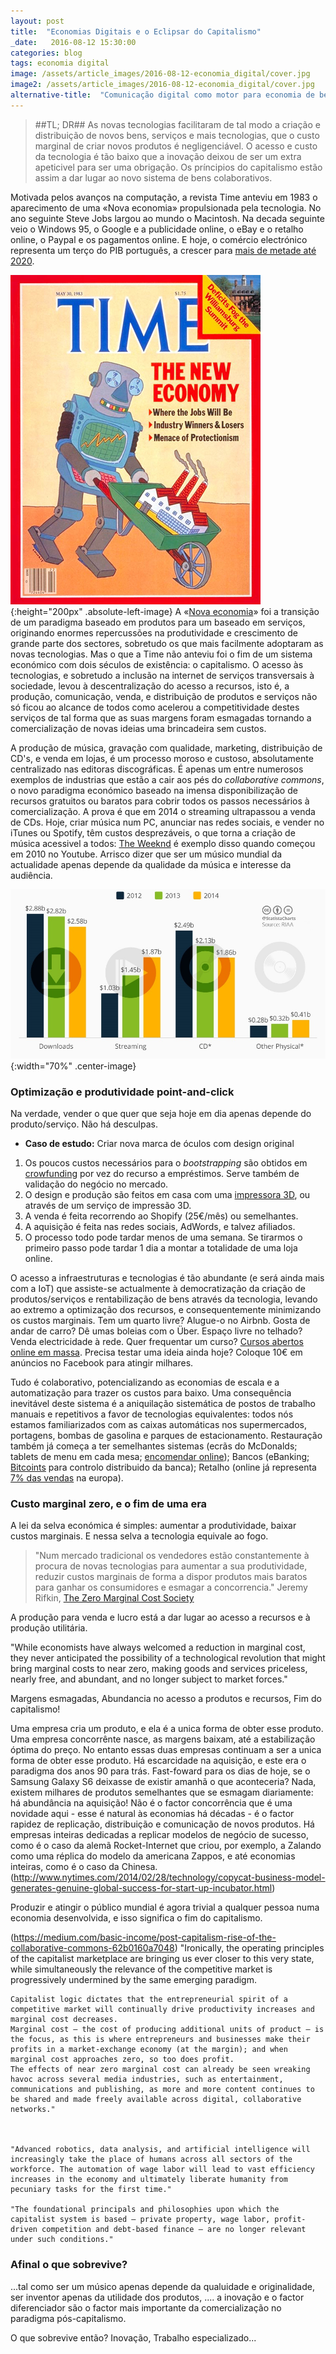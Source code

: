 ```yaml
---
layout: post
title:  "Economias Digitais e o Eclipsar do Capitalismo"
_date:   2016-08-12 15:30:00
categories: blog
tags: economia digital
image: /assets/article_images/2016-08-12-economia_digital/cover.jpg
image2: /assets/article_images/2016-08-12-economia_digital/cover.jpg
alternative-title:  "Comunicação digital como motor para economia de bens colaborativos"
---
```


> ##TL; DR##
  As novas tecnologias facilitaram de tal modo a criação e distribuição de novos bens, serviços e mais tecnologias, que o custo marginal de criar novos produtos é negligenciável. O acesso e custo da tecnologia é tão baixo que a inovação deixou de ser um extra apeticivel para ser uma obrigação. Os príncipios do capitalismo estão assim a dar lugar ao novo sistema de bens colaborativos.

Motivada pelos avanços na computação, a revista Time anteviu em 1983 o aparecimento de uma «Nova economia» propulsionada pela tecnologia. No ano seguinte Steve Jobs largou ao mundo o Macintosh. Na decada seguinte veio o Windows 95, o Google e a publicidade online, o eBay e o retalho online, o Paypal e os pagamentos online. E hoje, o comércio electrónico representa um terço do PIB português, a crescer para [mais de metade até 2020](http://www.acepi.pt/artigoDetalhe.php?idArtigo=91606&idComissao=7).


![](/assets/article_images/2016-08-12-economia_digital/time.jpg){:height="200px" .absolute-left-image}
A «[Nova economia](https://en.wikipedia.org/wiki/New_economy)» foi a transição de um paradigma baseado em produtos para um baseado em serviços, originando enormes repercussões na produtividade e crescimento de grande parte dos sectores, sobretudo os que mais facilmente adoptaram as novas tecnologias. Mas o que a Time não anteviu foi o fim de um sistema económico com dois séculos de existência: o capitalismo. O acesso às tecnologias, e sobretudo a inclusão na internet de serviços transversais à sociedade, levou à descentralização do acesso a recursos, isto é, a produção, comunicação, venda, e distribuição de produtos e serviços não só ficou ao alcance de todos como acelerou a competitividade destes serviços de tal forma que as suas margens foram esmagadas tornando a comercialização de novas ideias uma brincadeira sem custos.

A produção de música, gravação com qualidade, marketing, distribuição de CD's, e venda em lojas, é um processo moroso e custoso, absolutamente centralizado nas editoras discográficas. É apenas um entre numerosos exemplos de industrias que estão a cair aos pés do _collaborative commons_, o novo paradigma económico baseado na imensa disponibilização de recursos gratuitos ou baratos para cobrir todos os passos necessários à comercialização. A prova é que em 2014 o streaming ultrapassou a venda de CDs. Hoje, criar música num PC, anunciar nas redes sociais, e vender no iTunes ou Spotify, têm custos desprezáveis, o que torna a criação de música acessivel a todos: [The Weeknd](https://www.youtube.com/watch?v=KEI4qSrkPAs&list=PLVt9N9S0CzvgLOB74YgreOLMp3pG4dfzP&index=2) é exemplo disso quando começou em 2010 no Youtube. Arrisco dizer que ser um músico mundial da actualidade apenas depende da qualidade da música e interesse da audiência.

![Receitas do streaming nos EUA ultrapassaram vendas de CD's em 2014](/assets/article_images/2016-08-12-economia_digital/streaming.jpg){:width="70%" .center-image}

### Optimização e produtividade point-and-click ###

Na verdade, vender o que quer que seja hoje em dia apenas depende do produto/serviço. Não há desculpas.

- **Caso de estudo:** Criar nova marca de óculos com design original

1. Os poucos custos necessários para o _bootstrapping_ são obtidos em [crowfunding](https://www.kickstarter.com/) por vez do recurso a empréstimos. Serve também de validação do negócio no mercado.
2. O design e produção são feitos em casa com uma [impressora 3D](http://www.productchart.com/3d_printers/), ou através de um serviço de impressão 3D.
3. A venda é feita recorrendo ao Shopify (25€/mês) ou semelhantes.
4. A aquisição é feita nas redes sociais, AdWords, e talvez afiliados.
5. O processo todo pode tardar menos de uma semana. Se tirarmos o primeiro passo pode tardar 1 dia a montar a totalidade de uma loja online.

O acesso a infraestruturas e tecnologias é tão abundante (e será ainda mais com a IoT) que assiste-se actualmente à democratização da criação de produtos/serviços e rentabilização de bens através da tecnologia, levando ao extremo a optimização dos recursos, e consequentemente minimizando os custos marginais. Tem um quarto livre? Alugue-o no Airbnb. Gosta de andar de carro? Dê umas boleias com o Über. Espaço livre no telhado? Venda electricidade à rede. Quer frequentar um curso? [Cursos abertos online em massa](https://en.wikipedia.org/wiki/Massive_open_online_course). Precisa testar uma ideia ainda hoje? Coloque 10€ em anúncios no Facebook para atingir milhares.

Tudo é colaborativo, potencializando as economias de escala e a automatização para trazer os custos para baixo. Uma consequência inevitável deste sistema é a aniquilação sistemática de postos de trabalho manuais e repetitivos a favor de tecnologias equivalentes: todos nós estamos familiarizados com as caixas automáticas nos supermercados, portagens, bombas de gasolina e parques de estacionamento. Restauração também já começa a ter semelhantes sistemas (ecrãs do McDonalds; tablets de menu em cada mesa; [encomendar online](http://www.nomenu.pt/)); Bancos (eBanking; [Bitcoints](https://bitcoin.org/en/) para controlo distribuido da banca); Retalho (online já representa [7% das vendas](http://www.himediagroup.com/en/blog/tag/e-commerce-en/) na europa).


### Custo marginal zero, e o fim de uma era ###

A lei da selva económica é simples: aumentar a produtividade, baixar custos marginais. E nessa selva a tecnologia equivale ao fogo.

> "Num mercado tradicional os vendedores estão constantemente à procura de novas tecnologias para aumentar a sua produtividade, reduzir custos marginais de forma a dispor produtos mais baratos para ganhar os consumidores e esmagar a concorrencia." Jeremy Rifkin, [The Zero Marginal Cost Society](https://www.amazon.com/Zero-Marginal-Cost-Society-Collaborative/dp/1137280115)


A produção para venda e lucro está a dar lugar ao acesso a recursos e à produção utilitária.


"While economists have always welcomed a reduction in marginal cost, they never anticipated the possibility of a technological revolution that might bring marginal costs to near zero, making goods and services priceless, nearly free, and abundant, and no longer subject to market forces."


Margens esmagadas, Abundancia no acesso a produtos e recursos, Fim do capitalismo!

Uma empresa cria um produto, e ela é a unica forma de obter esse produto. Uma empresa concorrênte nasce, as margens baixam, até a estabilização óptima do preço. No entanto essas duas empresas continuam a ser a unica forma de obter esse produto. Há escarcidade na aquisição, e este era o paradigma dos anos 90 para trás.
Fast-foward para os dias de hoje, se o Samsung Galaxy S6 deixasse de existir amanhã o que aconteceria? Nada, existem milhares de produtos semelhantes que se esmagam diariamente: há abundância na aquisição! Não é o factor concorrência que é uma novidade aqui - esse é natural às economias há décadas - é o factor rapidez de replicação, distribuição e comunicação de novos produtos. Há empresas inteiras dedicadas a replicar modelos de negócio de sucesso, como é o caso da alemã Rocket-Internet que criou, por exemplo, a Zalando como uma réplica do modelo da americana Zappos, e até economias inteiras, como é o caso da Chinesa.
(http://www.nytimes.com/2014/02/28/technology/copycat-business-model-generates-genuine-global-success-for-start-up-incubator.html)

Produzir e atingir o público mundial é agora trivial a qualquer pessoa numa economia desenvolvida, e isso significa o fim do capitalismo.

(https://medium.com/basic-income/post-capitalism-rise-of-the-collaborative-commons-62b0160a7048)
	"Ironically, the operating principles of the capitalist marketplace are bringing us ever closer to this very state, while simultaneously the relevance of the competitive market is progressively undermined by the same emerging paradigm. 

	Capitalist logic dictates that the entrepreneurial spirit of a competitive market will continually drive productivity increases and marginal cost decreases.
	Marginal cost — the cost of producing additional units of product — is the focus, as this is where entrepreneurs and businesses make their profits in a market-exchange economy (at the margin); and when marginal cost approaches zero, so too does profit. 
	The effects of near zero marginal cost can already be seen wreaking havoc across several media industries, such as entertainment, communications and publishing, as more and more content continues to be shared and made freely available across digital, collaborative networks."



	"Advanced robotics, data analysis, and artificial intelligence will increasingly take the place of humans across all sectors of the workforce. The automation of wage labor will lead to vast efficiency increases in the economy and ultimately liberate humanity from pecuniary tasks for the first time."

	"The foundational principals and philosophies upon which the capitalist system is based — private property, wage labor, profit-driven competition and debt-based finance — are no longer relevant under such conditions."


### Afinal o que sobrevive? ###

...tal como ser um músico apenas depende da qualuidade e originalidade, ser inventor apenas da utilidade dos produtos, .... a inovação e o factor diferenciador são o factor mais importante da comercialização no paradigma pós-capitalismo.

O que sobrevive então? Inovação, Trabalho especializado...




